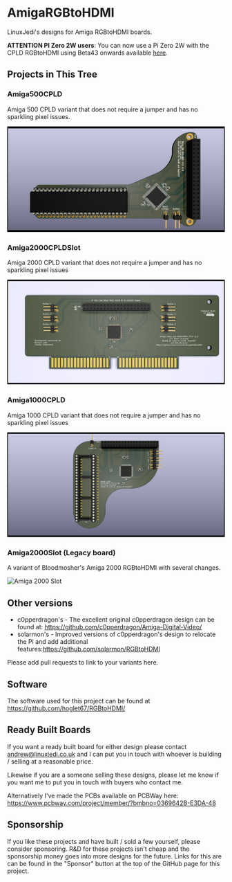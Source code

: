 # AmigaRGBtoHDMI

LinuxJedi's designs for Amiga RGBtoHDMI boards.

**ATTENTION PI Zero 2W users**: You can now use a Pi Zero 2W with the CPLD RGBtoHDMI using Beta43 onwards available [here](https://github.com/IanSB/RGBtoHDMI/releases).

## Projects in This Tree

### Amiga500CPLD

Amiga 500 CPLD variant that does not require a jumper and has no sparkling pixel issues.

![Amiga 500 CPLD RGBtoHDMI](Amiga500CPLD/A500top.png)

### Amiga2000CPLDSlot

Amiga 2000 CPLD variant that does not require a jumper and has no sparkling pixel issues

![Amiga 2000 CPLD Slot](Amiga2000CPLDSlot/videoslotadapter.png)

### Amiga1000CPLD

Amiga 1000 CPLD variant that does not require a jumper and has no sparkling pixel issues

![Amiga 1000 CPLD](Amiga1000CPLD/A1000.png)

### Amiga2000Slot (Legacy board)

A variant of Bloodmosher's Amiga 2000 RGBtoHDMI with several changes.

![Amiga 2000 Slot](Amiga2000Slot/videoslotadapter.png)

## Other versions

- c0pperdragon's - The excellent original c0pperdragon design can be found at: https://github.com/c0pperdragon/Amiga-Digital-Video/
- solarmon's - Improved versions of c0pperdragon's design to relocate the Pi and add additional features:https://github.com/solarmon/RGBtoHDMI

Please add pull requests to link to your variants here.

## Software

The software used for this project can be found at https://github.com/hoglet67/RGBtoHDMI/

## Ready Built Boards

If you want a ready built board for either design please contact andrew@linuxjedi.co.uk and I can put you in touch with whoever is building / selling at a reasonable price.

Likewise if you are a someone selling these designs, please let me know if you want me to put you in touch with buyers who contact me.

Alternatively I've made the PCBs available on PCBWay here: https://www.pcbway.com/project/member/?bmbno=0369642B-E3DA-48

## Sponsorship

If you like these projects and have built / sold a few yourself, please consider sponsoring. R&D for these projects isn't cheap and the sponsorship money goes into more designs for the future. Links for this are can be found in the "Sponsor" button at the top of the GitHub page for this project.
